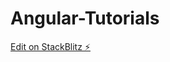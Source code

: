 # Angular-Tutorials

[Edit on StackBlitz ⚡️](https://stackblitz.com/edit/angular-tutorial-projects-rhcqsz)